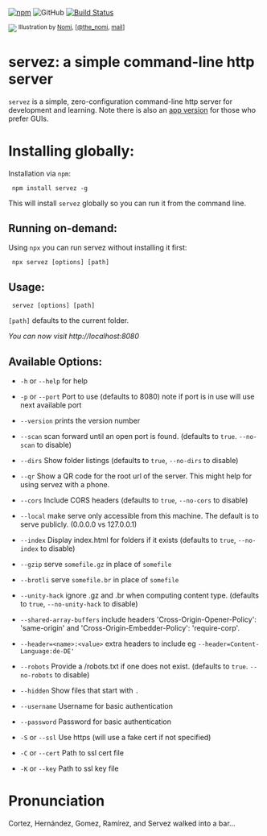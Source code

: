 [![npm](https://img.shields.io/npm/v/servez.svg?style=flat-square)](https://www.npmjs.com/package/servez)
![GitHub](https://img.shields.io/github/license/greggman/servez-cli?style=flat-square)
[![Build Status](https://travis-ci.org/greggman/servez-lib.svg?branch=master)](https://travis-ci.org/greggman/servez-lib)


![](https://github.com/greggman/servez-cli/raw/master/servez.jpg)
<sup>Illustration by [Nomi](http://www.thenomi.com), [[@the_nomi](https://twitter.com/the_nomi), [mail](mailto:the_nomi@jizai.org)]</sup>

# servez: a simple command-line http server

`servez` is a simple, zero-configuration command-line http server for development and learning. Note there is also an [app version](https://greggman.github.io/servez/) for those who prefer GUIs.

# Installing globally:

Installation via `npm`:

     npm install servez -g

This will install `servez` globally so you can run it from the command line.

## Running on-demand:

Using `npx` you can run servez without installing it first:

     npx servez [options] [path]

## Usage:

     servez [options] [path] 

`[path]` defaults to the current folder. 

*You can now visit http://localhost:8080*

## Available Options:

* `-h` or `--help` for help

* `-p` or `--port` Port to use (defaults to 8080) note if port is in use will use next available port

* `--version` prints the version number

* `--scan` scan forward until an open port is found. (defaults to `true`. `--no-scan` to disable)

* `--dirs` Show folder listings (defaults to `true`, `--no-dirs` to disable)

* `--qr` Show a QR code for the root url of the server. This might help for using servez with a phone.

* `--cors` Include CORS headers (defaults to `true`, `--no-cors` to disable)

* `--local` make serve only accessible from this machine. The default
  is to serve publicly. (0.0.0.0 vs 127.0.0.1)

* `--index` Display index.html for folders if it exists (defaults to `true`, `--no-index` to disable)

* `--gzip` serve `somefile.gz` in place of `somefile`

* `--brotli` serve `somefile.br` in place of `somefile`

* `--unity-hack` ignore .gz and .br when computing content type. (defaults to `true`, `--no-unity-hack` to disable)

* `--shared-array-buffers` include headers 'Cross-Origin-Opener-Policy': 'same-origin' and 'Cross-Origin-Embedder-Policy': 'require-corp'.

* `--header=<name>:<value>` extra headers to include eg `--header=Content-Language:de-DE'`

* `--robots` Provide a /robots.txt if one does not exist. (defaults to `true`. `--no-robots` to disable)

* `--hidden` Show files that start with `.`

* `--username` Username for basic authentication

* `--password` Password for basic authentication

* `-S` or `--ssl` Use https (will use a fake cert if not specified)

* `-C` or `--cert` Path to ssl cert file

* `-K` or `--key` Path to ssl key file

# Pronunciation

Cortez, Hernández, Gomez, Ramírez, and Servez walked into a bar...

